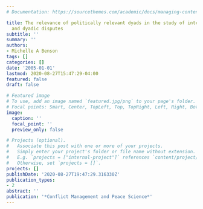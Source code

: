 ```yaml
---
# Documentation: https://sourcethemes.com/academic/docs/managing-content/

title: The relevance of politically relevant dyads in the study of interdependence
  and dyadic disputes
subtitle: ''
summary: ''
authors:
- Michelle A Benson
tags: []
categories: []
date: '2005-01-01'
lastmod: 2020-08-27T15:47:29-04:00
featured: false
draft: false

# Featured image
# To use, add an image named `featured.jpg/png` to your page's folder.
# Focal points: Smart, Center, TopLeft, Top, TopRight, Left, Right, BottomLeft, Bottom, BottomRight.
image:
  caption: ''
  focal_point: ''
  preview_only: false

# Projects (optional).
#   Associate this post with one or more of your projects.
#   Simply enter your project's folder or file name without extension.
#   E.g. `projects = ["internal-project"]` references `content/project/deep-learning/index.md`.
#   Otherwise, set `projects = []`.
projects: []
publishDate: '2020-08-27T19:47:29.316330Z'
publication_types:
- 2
abstract: ''
publication: '*Conflict Management and Peace Science*'
---
```

